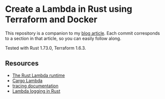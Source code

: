 # Create a Lambda in Rust using Terraform and Docker

This repository is a companion to my [blog article](https://maahl.net/blog/rust-aws-lambda/).
Each commit corresponds to a section in that article, so you can easily follow along.

Tested with Rust 1.73.0, Terraform 1.6.3.

## Resources

* [The Rust Lambda runtime](https://github.com/awslabs/aws-lambda-rust-runtime)
* [Cargo Lambda](https://www.cargo-lambda.info/)
* [tracing documentation](https://docs.rs/tracing/latest/tracing/)
* [Lambda logging in Rust](https://docs.aws.amazon.com/lambda/latest/dg/rust-logging.html)
